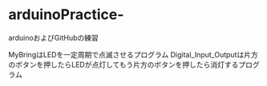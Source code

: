 # arduinoPractice-
arduinoおよびGitHubの練習

MyBringはLEDを一定周期で点滅させるプログラム
Digital_Input_Outputは片方のボタンを押したらLEDが点灯してもう片方のボタンを押したら消灯するプログラム
